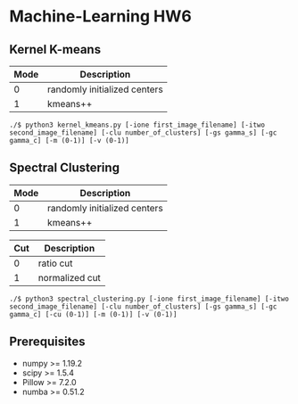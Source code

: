 # Machine-Learning HW6

## Kernel K-means  
|Mode|Description|
|---|---|
|0|randomly initialized centers|
|1|kmeans++|
```shell script
./$ python3 kernel_kmeans.py [-ione first_image_filename] [-itwo second_image_filename] [-clu number_of_clusters] [-gs gamma_s] [-gc gamma_c] [-m (0-1)] [-v (0-1)]
```

## Spectral Clustering  
|Mode|Description|
|---|---|
|0|randomly initialized centers|
|1|kmeans++|

|Cut|Description|
|---|---|
|0|ratio cut|
|1|normalized cut|
```shell script
./$ python3 spectral_clustering.py [-ione first_image_filename] [-itwo second_image_filename] [-clu number_of_clusters] [-gs gamma_s] [-gc gamma_c] [-cu (0-1)] [-m (0-1)] [-v (0-1)]
```

## Prerequisites
* numpy >= 1.19.2
* scipy >= 1.5.4
* Pillow >= 7.2.0
* numba >= 0.51.2